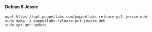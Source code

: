 #### Debian 8 Jessie

    wget https://apt.puppetlabs.com/puppetlabs-release-pc1-jessie.deb
    sudo dpkg -i puppetlabs-release-pc1-jessie.deb
    sudo apt-get update